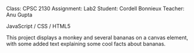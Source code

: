 Class: CPSC 2130
Assignment: Lab2
Student: Cordell Bonnieux
Teacher: Anu Gupta

JavaScript / CSS / HTML5

This project displays a monkey and several bananas on a canvas element, with some added text explaining some cool facts about bananas.
